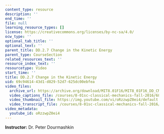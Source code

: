 ```yaml
---
content_type: resource
description: ''
end_time: ''
file: null
learning_resource_types: []
license: https://creativecommons.org/licenses/by-nc-sa/4.0/
ocw_type: ''
optional_tab_title: ''
optional_text: ''
parent_title: DD.2.7 Change in the Kinetic Energy
parent_type: CourseSection
related_resources_text: ''
resource_index_text: ''
resourcetype: Video
start_time: ''
title: DD.2.7 Change in the Kinetic Energy
uid: 69c94614-43d1-d829-52d7-625dc00ebfea
video_files:
  archive_url: https://archive.org/download/MIT8.01F16/MIT8_01F16_DD_CMframe7_360p.mp4
  video_captions_file: /courses/8-01sc-classical-mechanics-fall-2016/68cca044ee505964988192c22069c391_oRzzwpZ0ei4.vtt
  video_thumbnail_file: https://img.youtube.com/vi/oRzzwpZ0ei4/default.jpg
  video_transcript_file: /courses/8-01sc-classical-mechanics-fall-2016/f1f89ab949f4b2b9dfb7a68996ee08ab_oRzzwpZ0ei4.pdf
video_metadata:
  youtube_id: oRzzwpZ0ei4
---
```


**Instructor:** Dr. Peter Dourmashkin

